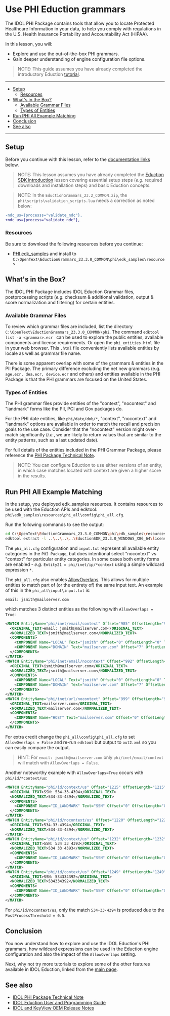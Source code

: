 # Use PHI Eduction grammars

The IDOL PHI Package contains tools that allow you to locate Protected Healthcare Information in your data, to help you comply with regulations in the U.S. Health Insurance Portability and Accountability Act (HIPAA).

In this lesson, you will:

- Explore and use the out-of-the-box PHI grammars.
- Gain deeper understanding of engine configuration file options.

> NOTE: This guide assumes you have already completed the introductory Eduction [tutorial](./introduction.md#eduction-sdk-introduction).

---

- [Setup](#setup)
  - [Resources](#resources)
- [What's in the Box?](#whats-in-the-box)
  - [Available Grammar Files](#available-grammar-files)
  - [Types of Entities](#types-of-entities)
- [Run PHI All Example Matching](#run-phi-all-example-matching)
- [Conclusion](#conclusion)
- [See also](#see-also)

---

## Setup

Before you continue with this lesson, refer to the [documentation links](#see-also) below.

> NOTE: This lesson assumes you have already completed the [Eduction SDK introduction](../eduction/introduction.md#eduction-sdk-introduction) lesson covering essential setup steps (*e.g.* required downloads and installation steps) and basic Eduction concepts.

> NOTE: In the `EductionGrammars_23.2_COMMON.zip`, the `phi\scripts\validation_scripts.lua` needs a correction as noted below:
```diff
-ndc_us={processs="validate_ndc"},
+ndc_us={process="validate_ndc"},
```

### Resources

Be sure to download the following resources before you continue:
- [PHI edk_samples](../../resources/eduction/phi/edk_samples) and install to `C:\OpenText\EductionGrammars_23.3.0_COMMON\phi\edk_samples\resources`

## What's in the Box?

The IDOL PHI Package includes IDOL Eduction Grammar files, postprocessing scripts (*e.g.* checksum & additional validation, output & score normalization and filtering) for certain entities.

### Available Grammar Files

To review which grammar files are included, list the directory `C:\OpenText\EductionGrammars_23.3.0_COMMON\phi`. The command `edktool list -a <grammar>.ecr ` can be used to explore the public entities, available components and license requirements. Or open the `phi_entities.html` file in your web browser. This `.html` file conveniently lists available entities by locale as well as grammar file name.

There is some apparent overlap with some of the grammars & entities in the PII Package.  The primary difference excluding the net new grammars (e.g. `age.ecr, dea.ecr, device.ecr` and others) and entities available in the PHI Package is that the PHI grammars are focused on the United States.

### Types of Entities

The PHI grammar files provide entities of the "context", "nocontext" and "landmark" forms like the PII, PCI and Gov packages do.

For the PHI date entities, like `phi/date/dob/*`, "context", "nocontext" and "landmark" options are available in order to match the recall and precision goals to the use case. Consider that the "nocontext" version might over-match significantly (*i.e.*, we are likely to return values that are similar to the entity patterns, such as a last updated date).

For full details of the entities included in the PHI Grammar Package, please reference the [PHI Package Technical Note](https://www.microfocus.com/documentation/idol/IDOL_23_3/EductionGrammars_23.3_Documentation/PHI/Content/PHI/PHI_GrammarReference.htm).

> NOTE: You can configure Eduction to use either versions of an entity, in which case matches located with context are given a higher score in the results.

## Run PHI All Example Matching

In the setup, you deployed edk_samples resources.  It contains resources to be used with the Eduction APIs and edktool: `phi\edk_samples\resources\phi_all\config\phi_all.cfg`. 

Run the following commands to see the output:

```sh
cd C:\OpenText\EductionGrammars_23.3.0_COMMON\phi\edk_samples\resources
edktool extract -l ..\..\..\..\EductionSDK_23.3.0_WINDOWS_X86_64\licensekey.dat -c phi_all\config\phi_all.cfg -i phi_all\input\input.txt -o out.xml
```

The `phi_all.cfg` configuration and `input.txt` represent all available entity categories in the `PHI Package`, but does intentional select "nocontext" vs "context" for particular entity categories.  In some cases both entity forms are enabled - *e.g.* `Entity21 = phi/inet/ip/*context` using a simple wildcard expression `*`.

The `phi_all.cfg` also enables [AllowOverlaps](https://www.microfocus.com/documentation/idol/IDOL_23_3/EductionSDK_23.3_Documentation/Guides/html/Content/Configuration/Eduction/_EDU_AllowOverlaps.htm). This allows for multiple entities to match part of (or the entirety of) the same input text.  An example of this in the `phi_all\input\input.txt` is:
```
email: jsmith@mailserver.com
```
which matches 3 distinct entities as the following with `AllowOverlaps = True`:

```xml
<MATCH EntityName="phi/inet/email/context" Offset="985" OffsetLength="985" Score="1" NormalizedTextSize="21" NormalizedTextLength="21" OriginalTextSize="28" OriginalTextLength="28">
  <ORIGINAL_TEXT>email: jsmith@mailserver.com</ORIGINAL_TEXT>
  <NORMALIZED_TEXT>jsmith@mailserver.com</NORMALIZED_TEXT>
  <COMPONENTS>
    <COMPONENT Name="LOCAL" Text="jsmith" Offset="0" OffsetLength="0" TextSize="6" TextLength="6"/>
    <COMPONENT Name="DOMAIN" Text="mailserver.com" Offset="7" OffsetLength="7" TextSize="14" TextLength="14"/>
  </COMPONENTS>
</MATCH>
<MATCH EntityName="phi/inet/email/nocontext" Offset="992" OffsetLength="992" Score="1" NormalizedTextSize="21" NormalizedTextLength="21" OriginalTextSize="21" OriginalTextLength="21">
  <ORIGINAL_TEXT>jsmith@mailserver.com</ORIGINAL_TEXT>
  <NORMALIZED_TEXT>jsmith@mailserver.com</NORMALIZED_TEXT>
  <COMPONENTS>
    <COMPONENT Name="LOCAL" Text="jsmith" Offset="0" OffsetLength="0" TextSize="6" TextLength="6"/>
    <COMPONENT Name="DOMAIN" Text="mailserver.com" Offset="7" OffsetLength="7" TextSize="14" TextLength="14"/>
  </COMPONENTS>
</MATCH>
<MATCH EntityName="phi/inet/url/nocontext" Offset="999" OffsetLength="999" Score="1" NormalizedTextSize="14" NormalizedTextLength="14" OriginalTextSize="14" OriginalTextLength="14">
  <ORIGINAL_TEXT>mailserver.com</ORIGINAL_TEXT>
  <NORMALIZED_TEXT>mailserver.com</NORMALIZED_TEXT>
  <COMPONENTS>
    <COMPONENT Name="HOST" Text="mailserver.com" Offset="0" OffsetLength="0" TextSize="14" TextLength="14"/>
  </COMPONENTS>
</MATCH>
```

For extra credit change the `phi_all\config\phi_all.cfg` to set `AllowOverlaps = False` and re-run `edktool` but output to `out2.xml` so you can easily compare the output.
> HINT: For `email: jsmith@mailserver.com` only `phi/inet/email/context` will match with `AllowOverlaps = False`.

Another noteworthy example with `AllowOverlaps=True` occurs with `phi/id/*context/us`: 

```xml
<MATCH EntityName="phi/id/context/us" Offset="1215" OffsetLength="1215" Score="1" NormalizedTextSize="11" NormalizedTextLength="11" OriginalTextSize="16" OriginalTextLength="16">
  <ORIGINAL_TEXT>SSN: 534-33-4394</ORIGINAL_TEXT>
  <NORMALIZED_TEXT>534-33-4394</NORMALIZED_TEXT>
  <COMPONENTS>
    <COMPONENT Name="ID_LANDMARK" Text="SSN" Offset="0" OffsetLength="0" TextSize="3" TextLength="3"/>
  </COMPONENTS>
</MATCH>
<MATCH EntityName="phi/id/nocontext/us" Offset="1220" OffsetLength="1220" Score="0.5" NormalizedTextSize="11" NormalizedTextLength="11" OriginalTextSize="11" OriginalTextLength="11">
  <ORIGINAL_TEXT>534-33-4394</ORIGINAL_TEXT>
  <NORMALIZED_TEXT>534-33-4394</NORMALIZED_TEXT>
</MATCH>
<MATCH EntityName="phi/id/context/us" Offset="1232" OffsetLength="1232" Score="0.9" NormalizedTextSize="11" NormalizedTextLength="11" OriginalTextSize="16" OriginalTextLength="16">
  <ORIGINAL_TEXT>SSN: 534 33 4393</ORIGINAL_TEXT>
  <NORMALIZED_TEXT>534 33 4393</NORMALIZED_TEXT>
  <COMPONENTS>
    <COMPONENT Name="ID_LANDMARK" Text="SSN" Offset="0" OffsetLength="0" TextSize="3" TextLength="3"/>
  </COMPONENTS>
</MATCH>
<MATCH EntityName="phi/id/context/us" Offset="1249" OffsetLength="1249" Score="0.8" NormalizedTextSize="9" NormalizedTextLength="9" OriginalTextSize="14" OriginalTextLength="14">
  <ORIGINAL_TEXT>SSN: 534334392</ORIGINAL_TEXT>
  <NORMALIZED_TEXT>534334392</NORMALIZED_TEXT>
  <COMPONENTS>
    <COMPONENT Name="ID_LANDMARK" Text="SSN" Offset="0" OffsetLength="0" TextSize="3" TextLength="3"/>
  </COMPONENTS>
</MATCH>
```

For `phi/id/nocontext/us`, only the match `534-33-4394` is produced due to the `PostProcessThreshold = 0.5`.

## Conclusion

You now understand how to explore and use the IDOL Eduction's PHI grammars, how wildcard expressions can be used in the Eduction engine configuration and also the impact of the `AllowOverlaps` setting.

Next, why not try more tutorials to explore some of the other features available in IDOL Eduction, linked from the [main page](../README.md#idol-eduction-showcase).

## See also

- [IDOL PHI Package Technical Note](https://www.microfocus.com/documentation/idol/IDOL_23_3/EductionGrammars_23.3_Documentation/PHI/)
- [IDOL Eduction User and Programming Guide](https://www.microfocus.com/documentation/idol/IDOL_23_3/EductionSDK_23.3_Documentation/Guides/html)
- [IDOL and KeyView OEM Release Notes](https://www.microfocus.com/documentation/idol/IDOL_23_3/IDOLReleaseNotes_23.3_Documentation/oem/Content/SDKs/Eduction.htm)